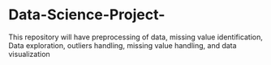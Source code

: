 # Data-Science-Project-
This repository will have preprocessing of data, missing value identification, Data exploration, outliers handling, missing value handling, and data visualization
